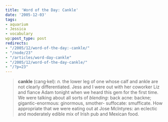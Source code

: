 ```yaml
---
title: 'Word of the Day: Cankle'
date: '2005-12-03'
tags:
- aquarium
- Jessica
- vocabulary
wp:post_type: post
redirects:
- "/2005/12/word-of-the-day:-cankle/"
- "/node/23"
- "/articles/word-day-cankle"
- "/2005/12/word-of-the-day-cankle/"
- "/?p=23"
---
```


> **cankle** (cang·kel): _n._ the lower leg of one whose calf and ankle are not clearly differentiated.
Jess and I were out with her coworker Liz and fiance Adam tonight when we heard this gem for the first time. We were talking about all sorts of _blending_: back acne: backne; gigantic-enormous: ginormous, smother- suffocate: smufficate. How appropriate that we were eating out at Jose McIntyres: an eclectic and moderately edible mix of Irish pub and Mexican food.

